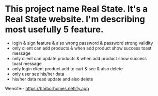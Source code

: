 # This project name Real State. It's a  Real State website. I'm describing most usefully 5 feature.

- login & sign feature & also wrong password & password strong validity
- only client can add products & when add product show success toast message
- only client can update products & when add product show success toast message
- only login client product add to cart & see & also delete
- only user see his/her data
- his/her data read update and also delete

Wensite:- https://harborhomes.netlify.app
